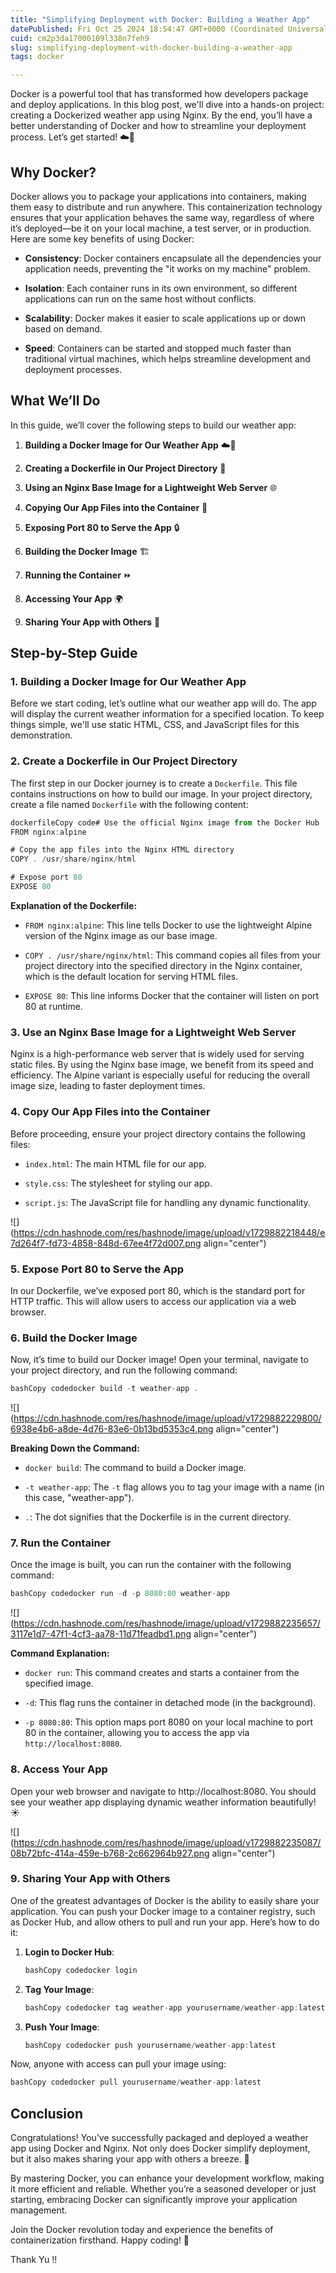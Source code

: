 ```yaml
---
title: "Simplifying Deployment with Docker: Building a Weather App"
datePublished: Fri Oct 25 2024 18:54:47 GMT+0000 (Coordinated Universal Time)
cuid: cm2p3da17000109l338n7feh9
slug: simplifying-deployment-with-docker-building-a-weather-app
tags: docker

---
```


Docker is a powerful tool that has transformed how developers package and deploy applications. In this blog post, we'll dive into a hands-on project: creating a Dockerized weather app using Nginx. By the end, you’ll have a better understanding of Docker and how to streamline your deployment process. Let’s get started! ☁️🚀

## Why Docker?

Docker allows you to package your applications into containers, making them easy to distribute and run anywhere. This containerization technology ensures that your application behaves the same way, regardless of where it’s deployed—be it on your local machine, a test server, or in production. Here are some key benefits of using Docker:

* **Consistency**: Docker containers encapsulate all the dependencies your application needs, preventing the "it works on my machine" problem.
    
* **Isolation**: Each container runs in its own environment, so different applications can run on the same host without conflicts.
    
* **Scalability**: Docker makes it easier to scale applications up or down based on demand.
    
* **Speed**: Containers can be started and stopped much faster than traditional virtual machines, which helps streamline development and deployment processes.
    

## What We’ll Do

In this guide, we’ll cover the following steps to build our weather app:

1. **Building a Docker Image for Our Weather App** ☁️🚀
    
2. **Creating a Dockerfile in Our Project Directory** 📝
    
3. **Using an Nginx Base Image for a Lightweight Web Server** 🌐
    
4. **Copying Our App Files into the Container** 📂
    
5. **Exposing Port 80 to Serve the App** 🔒
    
6. **Building the Docker Image** 🏗️
    
7. **Running the Container** ⏩
    
8. **Accessing Your App** 🌍
    
9. **Sharing Your App with Others** 🔗
    

## Step-by-Step Guide

### 1\. Building a Docker Image for Our Weather App

Before we start coding, let’s outline what our weather app will do. The app will display the current weather information for a specified location. To keep things simple, we'll use static HTML, CSS, and JavaScript files for this demonstration.

### 2\. Create a Dockerfile in Our Project Directory

The first step in our Docker journey is to create a `Dockerfile`. This file contains instructions on how to build our image. In your project directory, create a file named `Dockerfile` with the following content:

```typescript
dockerfileCopy code# Use the official Nginx image from the Docker Hub
FROM nginx:alpine

# Copy the app files into the Nginx HTML directory
COPY . /usr/share/nginx/html

# Expose port 80
EXPOSE 80
```

**Explanation of the Dockerfile:**

* `FROM nginx:alpine`: This line tells Docker to use the lightweight Alpine version of the Nginx image as our base image.
    
* `COPY . /usr/share/nginx/html`: This command copies all files from your project directory into the specified directory in the Nginx container, which is the default location for serving HTML files.
    
* `EXPOSE 80`: This line informs Docker that the container will listen on port 80 at runtime.
    

### 3\. Use an Nginx Base Image for a Lightweight Web Server

Nginx is a high-performance web server that is widely used for serving static files. By using the Nginx base image, we benefit from its speed and efficiency. The Alpine variant is especially useful for reducing the overall image size, leading to faster deployment times.

### 4\. Copy Our App Files into the Container

Before proceeding, ensure your project directory contains the following files:

* `index.html`: The main HTML file for our app.
    
* `style.css`: The stylesheet for styling our app.
    
* `script.js`: The JavaScript file for handling any dynamic functionality.
    

![](https://cdn.hashnode.com/res/hashnode/image/upload/v1729882218448/e7d264f7-fd73-4858-848d-67ee4f72d007.png align="center")

### 5\. Expose Port 80 to Serve the App

In our Dockerfile, we’ve exposed port 80, which is the standard port for HTTP traffic. This will allow users to access our application via a web browser.

### 6\. Build the Docker Image

Now, it’s time to build our Docker image! Open your terminal, navigate to your project directory, and run the following command:

```typescript
bashCopy codedocker build -t weather-app .
```

![](https://cdn.hashnode.com/res/hashnode/image/upload/v1729882229800/6938e4b6-a8de-4d76-83e6-0b13bd5353c4.png align="center")

**Breaking Down the Command:**

* `docker build`: The command to build a Docker image.
    
* `-t weather-app`: The `-t` flag allows you to tag your image with a name (in this case, "weather-app").
    
* `.`: The dot signifies that the Dockerfile is in the current directory.
    

### 7\. Run the Container

Once the image is built, you can run the container with the following command:

```typescript
bashCopy codedocker run -d -p 8080:80 weather-app
```

![](https://cdn.hashnode.com/res/hashnode/image/upload/v1729882235657/3117e1d7-47f1-4cf3-aa78-11d71feadbd1.png align="center")

**Command Explanation:**

* `docker run`: This command creates and starts a container from the specified image.
    
* `-d`: This flag runs the container in detached mode (in the background).
    
* `-p 8080:80`: This option maps port 8080 on your local machine to port 80 in the container, allowing you to access the app via `http://localhost:8080`.
    

### 8\. Access Your App

Open your web browser and navigate to http://localhost:8080. You should see your weather app displaying dynamic weather information beautifully! ☀️

![](https://cdn.hashnode.com/res/hashnode/image/upload/v1729882235087/08b72bfc-414a-459e-b768-2c662964b927.png align="center")

### 9\. Sharing Your App with Others

One of the greatest advantages of Docker is the ability to easily share your application. You can push your Docker image to a container registry, such as Docker Hub, and allow others to pull and run your app. Here’s how to do it:

1. **Login to Docker Hub**:
    
    ```typescript
    bashCopy codedocker login
    ```
    
2. **Tag Your Image**:
    
    ```typescript
    bashCopy codedocker tag weather-app yourusername/weather-app:latest
    ```
    
3. **Push Your Image**:
    
    ```typescript
    bashCopy codedocker push yourusername/weather-app:latest
    ```
    

Now, anyone with access can pull your image using:

```typescript
bashCopy codedocker pull yourusername/weather-app:latest
```

## Conclusion

Congratulations! You’ve successfully packaged and deployed a weather app using Docker and Nginx. Not only does Docker simplify deployment, but it also makes sharing your app with others a breeze. 🔗

By mastering Docker, you can enhance your development workflow, making it more efficient and reliable. Whether you’re a seasoned developer or just starting, embracing Docker can significantly improve your application management.

Join the Docker revolution today and experience the benefits of containerization firsthand. Happy coding! 💪

Thank Yu !!